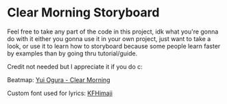 # Clear Morning Storyboard

Feel free to take any part of the code in this project,
idk what you're gonna do with it either you gonna use it in your own project,
just want to take a look, or use it to learn how to storyboard because some
people learn faster by examples than by going thru tutorial/guide.

Credit not needed but I appreciate it if you do c:

Beatmap: [Yui Ogura - Clear Morning](https://osu.ppy.sh/beatmapsets/1644119)

Custom font used for lyrics: [KFHimaji](https://www.kfstudio.net/font/kfhimaji/)